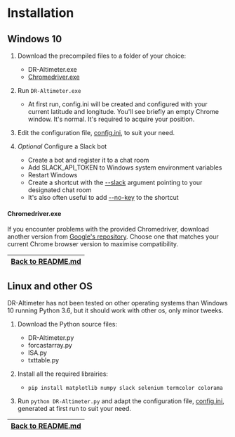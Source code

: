 # Installation

## Windows 10

1. Download the precompiled files to a folder of your choice:
   - DR-Altimeter.exe
   - [Chromedriver.exe](INSTALL.md#chromedriverexe)
   
2. Run ``DR-Altimeter.exe``
   - At first run, config.ini will be created and configured with your current latitude and longitude. You'll see briefly an empty Chrome window. It's normal. It's required to acquire your position.
   
3. Edit the configuration file, [config.ini](CONFIG.md), to suit your need.

4. _Optional_ Configure a Slack bot
   - Create a bot and register it to a chat room
   - Add SLACK_API_TOKEN to Windows system environment variables
   - Restart Windows
   - Create a shortcut with the [--slack](COMMAND.md#-s---slack) argument pointing to your designated chat room
   - It's also often useful to add [--no-key](COMMAND.md#-n---no-key) to the shortcut
   
#### Chromedriver.exe

If you encounter problems with the provided Chromedriver, download another version from [Google's repository](https://chromedriver.storage.googleapis.com/index.html). Choose one that matches your current Chrome browser version to maximise compatibility.


|[Back to README.md](README.md#Installation)|
|----

## Linux and other OS

DR-Altimeter has not been tested on other operating systems than Windows 10 running Python 3.6, but it should work with other os, only minor tweeks.

1. Download the Python source files:
   - DR-Altimeter.py
   - forcastarray.py
   - ISA.py
   - txttable.py
   
2. Install all the required librairies:
   - ``pip install matplotlib numpy slack selenium termcolor colorama``

3. Run ``python DR-Altimeter.py`` and adapt the configuration file, [config.ini](CONFIG.md), generated at first run to suit your need.


|[Back to README.md](README.md#Installation)|
|----

